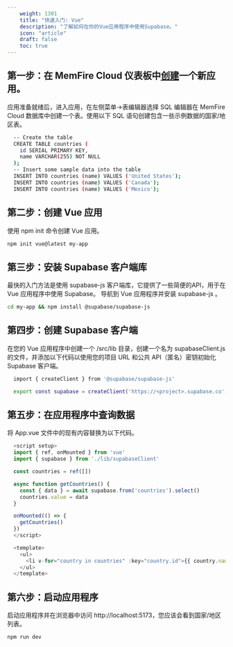 ```yaml
---
    weight: 1301
    title: "快速入门: Vue"
    description: "了解如何在你的Vue应用程序中使用Supabase。"
    icon: "article"
    draft: false
    toc: true
---
```




## 第一步：在 MemFire Cloud 仪表板中[创建](https://cloud.memfiredb.com/project)一个新应用。

应用准备就绪后，进入应用，在左侧菜单->表编辑器选择 SQL 编辑器在 MemFire Cloud 数据库中创建一个表。使用以下 SQL 语句创建包含一些示例数据的国家/地区表。

```bash
  -- Create the table
  CREATE TABLE countries (
    id SERIAL PRIMARY KEY,
    name VARCHAR(255) NOT NULL
  );
  -- Insert some sample data into the table
  INSERT INTO countries (name) VALUES ('United States');
  INSERT INTO countries (name) VALUES ('Canada');
  INSERT INTO countries (name) VALUES ('Mexico');
```


## 第二步：创建 Vue 应用

使用 npm init 命令创建 Vue 应用。

```bash
npm init vue@latest my-app
```

## 第三步：安装 Supabase 客户端库

最快的入门方法是使用 supabase-js 客户端库，它提供了一些简便的API，用于在 Vue 应用程序中使用 Supabase。
导航到 Vue 应用程序并安装 supabase-js 。

```bash
cd my-app && npm install @supabase/supabase-js
```


## 第四步：创建 Supabase 客户端

在您的 Vue 应用程序中创建一个 /src/lib 目录，创建一个名为 supabaseClient.js 的文件，并添加以下代码以使用您的项目 URL 和公共 API（匿名）密钥初始化 Supabase 客户端。

```bash
  import { createClient } from '@supabase/supabase-js'

  export const supabase = createClient('https://<project>.supabase.co', '<your-anon-key>')
```


## 第五步：在应用程序中查询数据

将 App.vue 文件中的现有内容替换为以下代码。

```js
  <script setup>
  import { ref, onMounted } from 'vue'
  import { supabase } from './lib/supabaseClient'

  const countries = ref([])

  async function getCountries() {
    const { data } = await supabase.from('countries').select()
    countries.value = data
  }

  onMounted(() => {
    getCountries()
  })
  </script>

  <template>
    <ul>
      <li v-for="country in countries" :key="country.id">{{ country.name }}</li>
    </ul>
  </template>
```
## 第六步：启动应用程序

启动应用程序并在浏览器中访问 http://localhost:5173，您应该会看到国家/地区列表。

```bash
npm run dev
```




